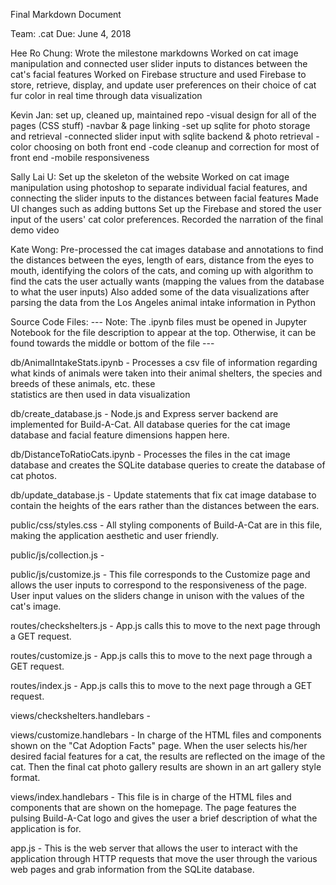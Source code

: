 Final Markdown Document

Team: .cat
Due: June 4, 2018

Hee Ro Chung:
  Wrote the milestone markdowns
  Worked on cat image manipulation and connected user slider inputs to distances between the cat's facial
  features
  Worked on Firebase structure and used Firebase to store, retrieve, display, and update user preferences on
  their choice of cat fur color in real time through data visualization

Kevin Jan:
set up, cleaned up, maintained repo
-visual design for all of the pages (CSS stuff)
-navbar & page linking
-set up sqlite for photo storage and retrieval
-connected slider input with sqlite backend & photo retrieval
-color choosing on both front end
-code cleanup and correction for most of front end
-mobile responsiveness


Sally Lai U:
  Set up the skeleton of the website
  Worked on cat image manipulation using photoshop to separate individual facial features, and connecting the slider
  inputs to the distances between facial features
  Made UI changes such as adding buttons
  Set up the Firebase and stored the user input of the users' cat color preferences.
  Recorded the narration of the final demo video

Kate Wong:
  Pre-processed the cat images database and annotations to find the distances between the eyes, length of ears,
  distance from the eyes to mouth, identifying the colors of the cats, and coming up with algorithm to find the
  cats the user actually wants (mapping the values from the database to what the user inputs)
  Also added some of the data visualizations after parsing the data from the Los Angeles animal intake information
  in Python



Source Code Files:
--- Note: The .ipynb files must be opened in Jupyter Notebook for the file description to appear at the top. Otherwise, it can
be found towards the middle or bottom of the file ---


db/AnimalIntakeStats.ipynb - Processes a csv file of information regarding what kinds of animals were taken
                            into their animal shelters, the species and breeds of these animals, etc. these   
                            statistics are then used in data visualization

db/create_database.js - Node.js and Express server backend are implemented for Build-A-Cat. All database
                        queries for the cat image database and facial feature dimensions happen here.

db/DistanceToRatioCats.ipynb - Processes the files in the cat image database and creates the
                              SQLite database queries to create the database of cat photos.

db/update_database.js - Update statements that fix cat image database to contain the heights of the ears
                        rather than the distances between the ears.

public/css/styles.css - All styling components of Build-A-Cat are in this file, making the application
                        aesthetic and user friendly.

public/js/collection.js -

public/js/customize.js - This file corresponds to the Customize page and allows the user inputs to correspond
                        to the responsiveness of the page. User input values on the sliders change in unison
                        with the values of the cat's image.

routes/checkshelters.js - App.js calls this to move to the next page through a GET request.

routes/customize.js - App.js calls this to move to the next page through a GET request.

routes/index.js - App.js calls this to move to the next page through a GET request.

views/checkshelters.handlebars -

views/customize.handlebars -  In charge of the HTML files and components shown on the "Cat Adoption Facts"
                              page. When the user selects his/her desired facial features for a cat, the
                              results are reflected on the image of the cat. Then the final cat photo gallery
                              results are shown in an art gallery style format.

views/index.handlebars - This file is in charge of the HTML files and components that are shown on the homepage.
                        The page features the pulsing Build-A-Cat logo and gives the user a brief description of
                        what the application is for.

app.js - This is the web server that allows the user to interact with the application through HTTP requests that
          move the user through the various web pages and grab information from the SQLite database.
